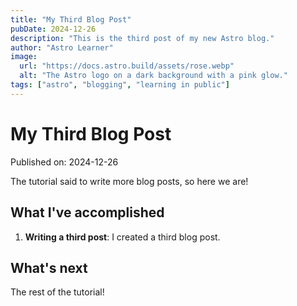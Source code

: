 ```yaml
---
title: "My Third Blog Post"
pubDate: 2024-12-26
description: "This is the third post of my new Astro blog."
author: "Astro Learner"
image:
  url: "https://docs.astro.build/assets/rose.webp"
  alt: "The Astro logo on a dark background with a pink glow."
tags: ["astro", "blogging", "learning in public"]
---
```


# My Third Blog Post

Published on: 2024-12-26

The tutorial said to write more blog posts, so here we are!

## What I've accomplished

1. **Writing a third post**: I created a third blog post.

## What's next

The rest of the tutorial!
